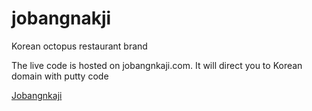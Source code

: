 # jobangnakji
Korean octopus restaurant brand

The live code is hosted on jobangnkaji.com. It will direct you to Korean domain with putty code 

[Jobangnkaji](https://jobangnkaji.com)
